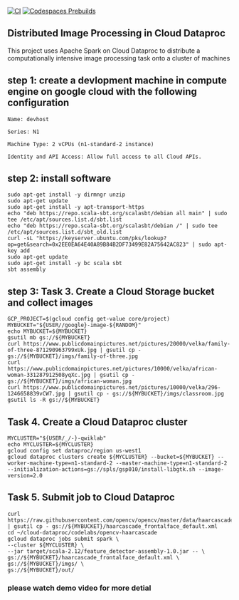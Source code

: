 [![CI](https://github.com/nogibjj/mlops-template/actions/workflows/cicd.yml/badge.svg?branch=GPU)](https://github.com/nogibjj/mlops-template/actions/workflows/cicd.yml)
[![Codespaces Prebuilds](https://github.com/nogibjj/mlops-template/actions/workflows/codespaces/create_codespaces_prebuilds/badge.svg?branch=GPU)](https://github.com/nogibjj/mlops-template/actions/workflows/codespaces/create_codespaces_prebuilds)

## Distributed Image Processing in Cloud Dataproc
This project uses Apache Spark on Cloud Dataproc to distribute a computationally intensive image processing task onto a cluster of machines

## step 1: create a devlopment machine in compute engine on google cloud with the following configuration
```
Name: devhost

Series: N1

Machine Type: 2 vCPUs (n1-standard-2 instance)

Identity and API Access: Allow full access to all Cloud APIs.
```

## step 2: install software
```
sudo apt-get install -y dirmngr unzip
sudo apt-get update
sudo apt-get install -y apt-transport-https
echo "deb https://repo.scala-sbt.org/scalasbt/debian all main" | sudo tee /etc/apt/sources.list.d/sbt.list
echo "deb https://repo.scala-sbt.org/scalasbt/debian /" | sudo tee /etc/apt/sources.list.d/sbt_old.list
curl -sL "https://keyserver.ubuntu.com/pks/lookup?op=get&search=0x2EE0EA64E40A89B84B2DF73499E82A75642AC823" | sudo apt-key add
sudo apt-get update
sudo apt-get install -y bc scala sbt
sbt assembly
```
## step 3: Task 3. Create a Cloud Storage bucket and collect images
```
GCP_PROJECT=$(gcloud config get-value core/project)
MYBUCKET="${USER//google}-image-${RANDOM}"
echo MYBUCKET=${MYBUCKET}
gsutil mb gs://${MYBUCKET}
curl https://www.publicdomainpictures.net/pictures/20000/velka/family-of-three-871290963799xUk.jpg | gsutil cp - gs://${MYBUCKET}/imgs/family-of-three.jpg
curl https://www.publicdomainpictures.net/pictures/10000/velka/african-woman-331287912508yqXc.jpg | gsutil cp - gs://${MYBUCKET}/imgs/african-woman.jpg
curl https://www.publicdomainpictures.net/pictures/10000/velka/296-1246658839vCW7.jpg | gsutil cp - gs://${MYBUCKET}/imgs/classroom.jpg
gsutil ls -R gs://${MYBUCKET}
```
## Task 4. Create a Cloud Dataproc cluster
```
MYCLUSTER="${USER/_/-}-qwiklab"
echo MYCLUSTER=${MYCLUSTER}
gcloud config set dataproc/region us-west1
gcloud dataproc clusters create ${MYCLUSTER} --bucket=${MYBUCKET} --worker-machine-type=n1-standard-2 --master-machine-type=n1-standard-2 --initialization-actions=gs://spls/gsp010/install-libgtk.sh --image-version=2.0  
```
## Task 5. Submit job to Cloud Dataproc
```
curl https://raw.githubusercontent.com/opencv/opencv/master/data/haarcascades/haarcascade_frontalface_default.xml | gsutil cp - gs://${MYBUCKET}/haarcascade_frontalface_default.xml
cd ~/cloud-dataproc/codelabs/opencv-haarcascade
gcloud dataproc jobs submit spark \
--cluster ${MYCLUSTER} \
--jar target/scala-2.12/feature_detector-assembly-1.0.jar -- \
gs://${MYBUCKET}/haarcascade_frontalface_default.xml \
gs://${MYBUCKET}/imgs/ \
gs://${MYBUCKET}/out/
```

### please watch demo video for more detial
